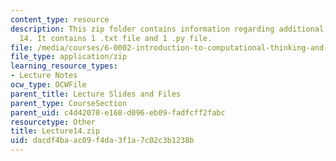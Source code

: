```yaml
---
content_type: resource
description: This zip folder contains information regarding additional files for lecture
  14. It contains 1 .txt file and 1 .py file.
file: /media/courses/6-0002-introduction-to-computational-thinking-and-data-science-fall-2016/dacdf4baac09f4da3f1a7c02c3b1238b_Lecture14.zip
file_type: application/zip
learning_resource_types:
- Lecture Notes
ocw_type: OCWFile
parent_title: Lecture Slides and Files
parent_type: CourseSection
parent_uid: c4d42078-e168-d096-eb09-fadfcff2fabc
resourcetype: Other
title: Lecture14.zip
uid: dacdf4ba-ac09-f4da-3f1a-7c02c3b1238b
---
```

